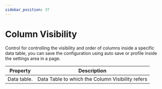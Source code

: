 ```yaml
---
sidebar_position: 37
---
```

# Column Visibility

Control for controlling the visibility and order of columns inside a specific data table, you can save the configuration using auto save or profile inside the settings area in a page.

| **Property** | **Description** |
| --- | --- |
| Data table. | Data Table to which the Column Visibility refers |
